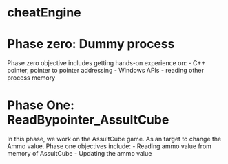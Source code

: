 # cheatEngine
# Phase zero: Dummy process
Phase zero objective includes getting hands-on experience on:
    - C++ pointer, pointer to pointer addressing
    - Windows APIs
    - reading other process memory

# Phase One: ReadBypointer_AssultCube
In this phase, we work on the AssultCube game. As an target to change the Ammo value.
Phase one objectives include:
    - Reading ammo value from memory of AssultCube
    - Updating the ammo value

